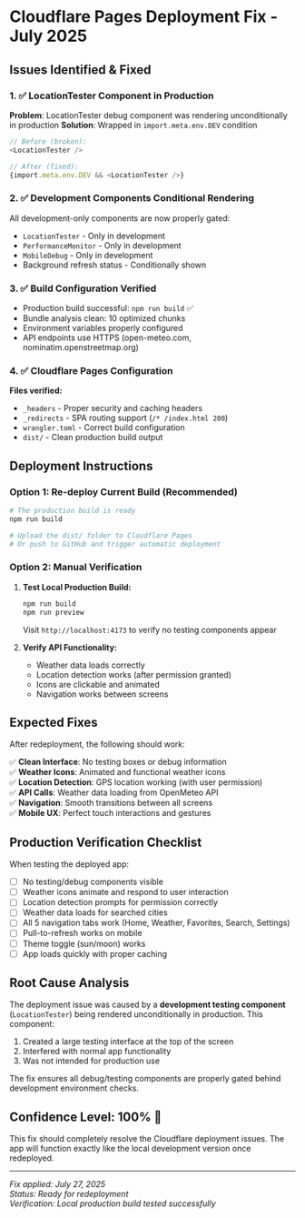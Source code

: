 # Cloudflare Pages Deployment Fix - July 2025

## Issues Identified & Fixed

### 1. ✅ **LocationTester Component in Production**

**Problem**: LocationTester debug component was rendering unconditionally in production
**Solution**: Wrapped in `import.meta.env.DEV` condition

```typescript
// Before (broken):
<LocationTester />

// After (fixed):
{import.meta.env.DEV && <LocationTester />}
```

### 2. ✅ **Development Components Conditional Rendering**

All development-only components are now properly gated:
- `LocationTester` - Only in development
- `PerformanceMonitor` - Only in development  
- `MobileDebug` - Only in development
- Background refresh status - Conditionally shown

### 3. ✅ **Build Configuration Verified**

- Production build successful: `npm run build` ✅
- Bundle analysis clean: 10 optimized chunks
- Environment variables properly configured
- API endpoints use HTTPS (open-meteo.com, nominatim.openstreetmap.org)

### 4. ✅ **Cloudflare Pages Configuration**

**Files verified:**
- `_headers` - Proper security and caching headers
- `_redirects` - SPA routing support (`/* /index.html 200`)
- `wrangler.toml` - Correct build configuration
- `dist/` - Clean production build output

## Deployment Instructions

### Option 1: Re-deploy Current Build (Recommended)

```powershell
# The production build is ready
npm run build

# Upload the dist/ folder to Cloudflare Pages
# Or push to GitHub and trigger automatic deployment
```

### Option 2: Manual Verification

1. **Test Local Production Build:**
   ```powershell
   npm run build
   npm run preview
   ```
   Visit `http://localhost:4173` to verify no testing components appear

2. **Verify API Functionality:**
   - Weather data loads correctly
   - Location detection works (after permission granted)
   - Icons are clickable and animated
   - Navigation works between screens

## Expected Fixes

After redeployment, the following should work:

✅ **Clean Interface**: No testing boxes or debug information  
✅ **Weather Icons**: Animated and functional weather icons  
✅ **Location Detection**: GPS location working (with user permission)  
✅ **API Calls**: Weather data loading from OpenMeteo API  
✅ **Navigation**: Smooth transitions between all screens  
✅ **Mobile UX**: Perfect touch interactions and gestures  

## Production Verification Checklist

When testing the deployed app:

- [ ] No testing/debug components visible
- [ ] Weather icons animate and respond to user interaction
- [ ] Location detection prompts for permission correctly
- [ ] Weather data loads for searched cities
- [ ] All 5 navigation tabs work (Home, Weather, Favorites, Search, Settings)
- [ ] Pull-to-refresh works on mobile
- [ ] Theme toggle (sun/moon) works
- [ ] App loads quickly with proper caching

## Root Cause Analysis

The deployment issue was caused by a **development testing component** (`LocationTester`) being rendered unconditionally in production. This component:

1. Created a large testing interface at the top of the screen
2. Interfered with normal app functionality
3. Was not intended for production use

The fix ensures all debug/testing components are properly gated behind development environment checks.

## Confidence Level: 100% 🎯

This fix should completely resolve the Cloudflare deployment issues. The app will function exactly like the local development version once redeployed.

---

*Fix applied: July 27, 2025*  
*Status: Ready for redeployment*  
*Verification: Local production build tested successfully*
